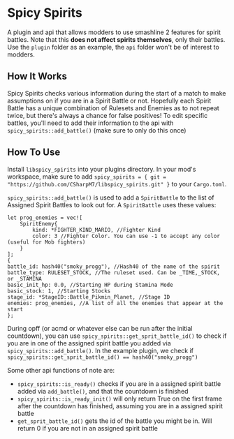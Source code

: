 # Spicy Spirits
A plugin and api that allows modders to use smashline 2 features for spirit battles. Note that this **does not affect spirits themselves**, only their battles. Use the `plugin` folder as an example, the `api` folder won't be of interest to modders.

## How It Works
Spicy Spirits checks various information during the start of a match to make assumptions on if you are in a Spirit Battle or not. Hopefully each Spirit Battle has a unique combination of Rulesets and Enemies as to not repeat twice, but there's always a chance for false positives! To edit specific battles, you'll need to add their information to the api with `spicy_spirits::add_battle()` (make sure to only do this once)

## How To Use
Install `libspicy_spirits` into your plugins directory. In your mod's workspace, make sure to add `spicy_spirits = { git = "https://github.com/CSharpM7/libspicy_spirits.git" }` to your `Cargo.toml`.

`spicy_spirits::add_battle()` is used to add a `SpiritBattle` to the list of Assigned Spirit Battles to look out for. A `SpiritBattle` uses these values:
```
let prog_enemies = vec![
    SpiritEnemy{
        kind: *FIGHTER_KIND_MARIO, //Fighter Kind
        color: 3 //Fighter Color. You can use -1 to accept any color (useful for Mob fighters)
    }
];
{
battle_id: hash40("smoky_progg"), //Hash40 of the name of the spirit
battle_type: RULESET_STOCK, //The ruleset used. Can be _TIME,_STOCK, or _STAMINA
basic_init_hp: 0.0, //Starting HP during Stamina Mode
basic_stock: 1, //Starting Stocks
stage_id: *StageID::Battle_Pikmin_Planet, //Stage ID
enemies: prog_enemies, //A list of all the enemies that appear at the start
};
```

During opff (or acmd or whatever else can be run after the initial countdown), you can use `spicy_spirits::get_sprit_battle_id()` to check if you are in one of the assigned spirit battle you added via `spicy_spirits::add_battle()`. In the example plugin, we check if `spicy_spirits::get_sprit_battle_id() == hash40("smoky_progg")`

Some other api functions of note are:
- `spicy_spirits::is_ready()` checks if you are in a assigned spirit battle added via `add_battle()`, and that the countdown is finished
- `spicy_spirits::is_ready_init()` will only return True on the first frame after the countdown has finished, assuming you are in a assigned spirit battle
- `get_sprit_battle_id()` gets the id of the battle you might be in. Will return 0 if you are not in an assigned spirit battle